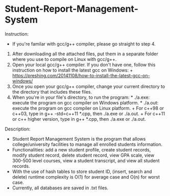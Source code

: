 # Student-Report-Management-System

Instruction:
  * If you're familar with gcc/g++ compiler, please go straight to step 4.
  1. After downloading all the attached files, put them in a separate folder where you use to compile on Linux with gcc/g++.
  2. Open your local gcc/g++ compiler. If you don't have one, follow this instruction on how to install the latest gcc on Windows:
    + https://preshing.com/20141108/how-to-install-the-latest-gcc-on-windows/
  3. Once you open your gcc/g++ compiler, change your current directory to the directory that includes these files.
  4. When you're in your file's directory, to run the program:
    * ./a.exe: execute the program on gcc compiler on Windows platform.
    * ./a.out: execute the program on gcc compiler on Linux platform.
    + For c++98 or c++03, type in g++ -std=c++11 *.cpp, then ./a.exe or ./a.out.
    + For c++11 or c++ higher version, type in g++ *.cpp, then ./a.exe or ./a.out.
    
Description: 
  + Student Report Management System is the program that allows college/university facilities to manage all enrolled students information. 
  + Functionalities: add a new student profile, create student records, modify student record, delete student record, view GPA scale, view     300-500 level courses, view a student transcript, and view all student records.
  + With the use of hash tables to store student ID, (insert, search and delete) runtime complexity is O(1) for average case and O(n) for     worst case.
  + Currently, all databases are saved in .txt files.
